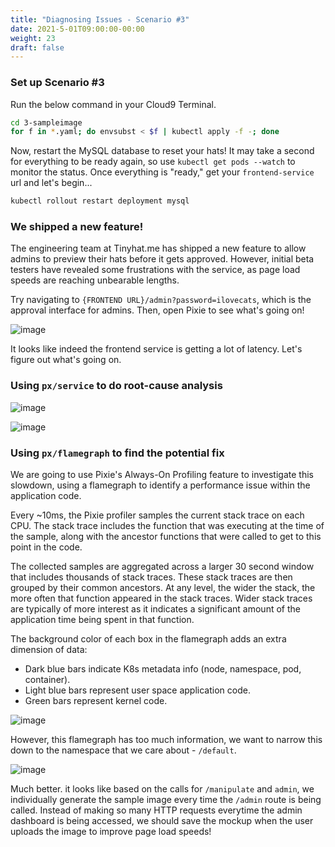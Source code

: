```yaml
---
title: "Diagnosing Issues - Scenario #3"
date: 2021-5-01T09:00:00-00:00
weight: 23
draft: false
---
```

### Set up Scenario #3
Run the below command in your Cloud9 Terminal.
```bash
cd 3-sampleimage
for f in *.yaml; do envsubst < $f | kubectl apply -f -; done
```
Now, restart the MySQL database to reset your hats! It may take a second for everything to be ready again, so use `kubectl get pods --watch` to monitor the status. Once everything is "ready," get your `frontend-service` url and let's begin...

```bash
kubectl rollout restart deployment mysql
```

### We shipped a new feature!
The engineering team at Tinyhat.me has shipped a new feature to allow admins to preview their hats before it gets approved. However, initial beta testers have revealed some frustrations with the service, as page load speeds are reaching unbearable lengths. 

Try navigating to `{FRONTEND URL}/admin?password=ilovecats`, which is the approval interface for admins. Then, open Pixie to see what's going on!

![image](/images/pixie/3-cluster.png)

It looks like indeed the frontend service is getting a lot of latency. Let's figure out what's going on. 

### Using `px/service` to do root-cause analysis

![image](/images/pixie/3-service-1.png)

![image](/images/pixie/3-service-2.png)

### Using `px/flamegraph` to find the potential fix
We are going to use Pixie's Always-On Profiling feature to investigate this slowdown, using a flamegraph to identify a performance issue within the application code.

Every ~10ms, the Pixie profiler samples the current stack trace on each CPU. The stack trace includes the function that was executing at the time of the sample, along with the ancestor functions that were called to get to this point in the code.

The collected samples are aggregated across a larger 30 second window that includes thousands of stack traces. These stack traces are then grouped by their common ancestors. At any level, the wider the stack, the more often that function appeared in the stack traces. Wider stack traces are typically of more interest as it indicates a significant amount of the application time being spent in that function.

The background color of each box in the flamegraph adds an extra dimension of data:

- Dark blue bars indicate K8s metadata info (node, namespace, pod, container).
- Light blue bars represent user space application code.
- Green bars represent kernel code.

![image](/images/pixie/3-flamegraph-1.png)

However, this flamegraph has too much information, we want to narrow this down to the namespace that we care about - `/default`. 

![image](/images/pixie/3-flamegraph-2.png)

Much better. it looks like based on the calls for `/manipulate` and `admin`, we individually generate the sample image every time the `/admin` route is being called. Instead of making so many HTTP requests everytime the admin dashboard is being accessed, we should save the mockup when the user uploads the image to improve page load speeds!